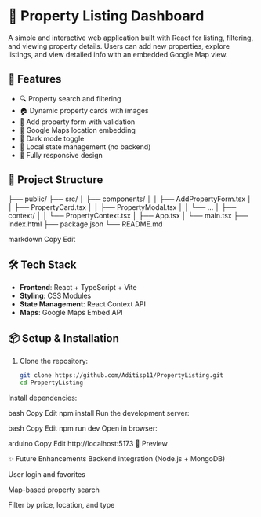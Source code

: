 # 🏡 Property Listing Dashboard

A simple and interactive web application built with React for listing, filtering, and viewing property details. Users can add new properties, explore listings, and view detailed info with an embedded Google Map view.

## 🚀 Features

- 🔍 Property search and filtering
- 🏠 Dynamic property cards with images
- 📝 Add property form with validation
- 📍 Google Maps location embedding
- 🌙 Dark mode toggle
- 💾 Local state management (no backend)
- 📱 Fully responsive design

## 📁 Project Structure

├── public/
├── src/
│ ├── components/
│ │ ├── AddPropertyForm.tsx
│ │ ├── PropertyCard.tsx
│ │ ├── PropertyModal.tsx
│ │ └── ...
│ ├── context/
│ │ └── PropertyContext.tsx
│ ├── App.tsx
│ └── main.tsx
├── index.html
├── package.json
└── README.md

markdown
Copy
Edit

## 🛠️ Tech Stack

- **Frontend**: React + TypeScript + Vite
- **Styling**: CSS Modules
- **State Management**: React Context API
- **Maps**: Google Maps Embed API

## 📦 Setup & Installation

1. Clone the repository:

   ```bash
   git clone https://github.com/Aditisp11/PropertyListing.git
   cd PropertyListing
Install dependencies:

bash
Copy
Edit
npm install
Run the development server:

bash
Copy
Edit
npm run dev
Open in browser:

arduino
Copy
Edit
http://localhost:5173
📸 Preview
<!-- Replace with actual screenshot file -->

✨ Future Enhancements
Backend integration (Node.js + MongoDB)

User login and favorites

Map-based property search

Filter by price, location, and type
